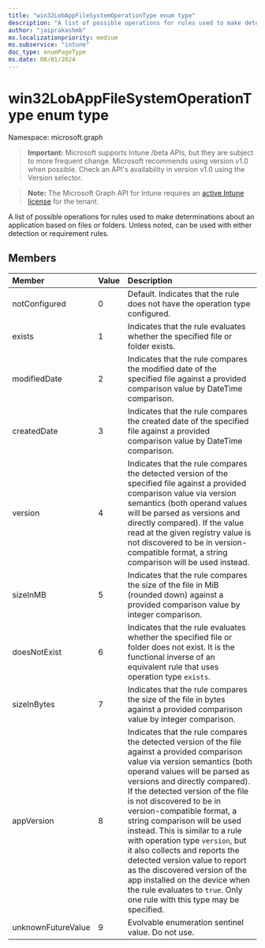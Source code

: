 ```yaml
---
title: "win32LobAppFileSystemOperationType enum type"
description: "A list of possible operations for rules used to make determinations about an application based on files or folders. Unless noted, can be used with either detection or requirement rules."
author: "jaiprakashmb"
ms.localizationpriority: medium
ms.subservice: "intune"
doc_type: enumPageType
ms.date: 08/01/2024
---
```


# win32LobAppFileSystemOperationType enum type

Namespace: microsoft.graph

> **Important:** Microsoft supports Intune /beta APIs, but they are subject to more frequent change. Microsoft recommends using version v1.0 when possible. Check an API's availability in version v1.0 using the Version selector.

> **Note:** The Microsoft Graph API for Intune requires an [active Intune license](https://go.microsoft.com/fwlink/?linkid=839381) for the tenant.

A list of possible operations for rules used to make determinations about an application based on files or folders. Unless noted, can be used with either detection or requirement rules.

## Members
|Member|Value|Description|
|:---|:---|:---|
|notConfigured|0|Default. Indicates that the rule does not have the operation type configured.|
|exists|1|Indicates that the rule evaluates whether the specified file or folder exists.|
|modifiedDate|2|Indicates that the rule compares the modified date of the specified file against a provided comparison value by DateTime comparison.|
|createdDate|3|Indicates that the rule compares the created date of the specified file against a provided comparison value by DateTime comparison.|
|version|4|Indicates that the rule compares the detected version of the specified file against a provided comparison value via version semantics (both operand values will be parsed as versions and directly compared). If the value read at the given registry value is not discovered to be in version-compatible format, a string comparison will be used instead.|
|sizeInMB|5|Indicates that the rule compares the size of the file in MiB (rounded down) against a provided comparison value by integer comparison.|
|doesNotExist|6|Indicates that the rule evaluates whether the specified file or folder does not exist. It is the functional inverse of an equivalent rule that uses operation type `exists`.|
|sizeInBytes|7|Indicates that the rule compares the size of the file in bytes against a provided comparison value by integer comparison.|
|appVersion|8|Indicates that the rule compares the detected version of the file against a provided comparison value via version semantics (both operand values will be parsed as versions and directly compared). If the detected version of the file is not discovered to be in version-compatible format, a string comparison will be used instead. This is similar to a rule with operation type `version`, but it also collects and reports the detected version value to report as the discovered version of the app installed on the device when the rule evaluates to `true`. Only one rule with this type may be specified.|
|unknownFutureValue|9|Evolvable enumeration sentinel value. Do not use.|